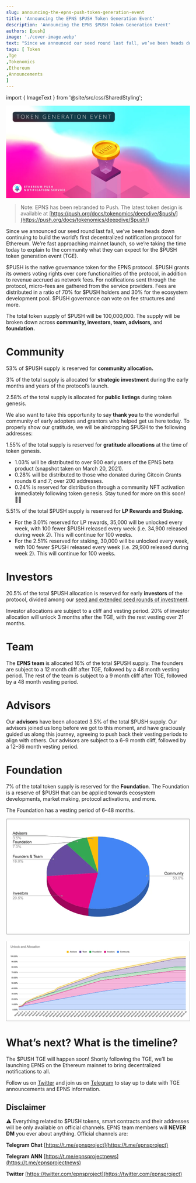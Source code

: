 ```yaml
---
slug: announcing-the-epns-push-token-generation-event
title: 'Announcing the EPNS $PUSH Token Generation Event'
description: 'Announcing the EPNS $PUSH Token Generation Event'
authors: [push]
image: './cover-image.webp'
text: "Since we announced our seed round last fall, we’ve been heads down continuing to build the world’s first decentralized notification protocol for Ethereum. We’re fast approaching mainnet launch, so we’re taking the time today to explain to the community what they can expect for the $PUSH token generation event (TGE)."
tags: [ Token
,Tge
,Tokenomics
,Ethereum
,Announcements
]
---
```


import { ImageText } from '@site/src/css/SharedStyling';

![Cover Image of Announcing the EPNS $PUSH Token Generation Event](./cover-image.webp)

<!--truncate-->

> Note: EPNS has been rebranded to Push. The latest token design is available at [https://push.org/docs/tokenomics/deepdive/$push/](https://push.org/docs/tokenomics/deepdive/$push/)

Since we announced our seed round last fall, we’ve been heads down continuing to build the world’s first decentralized notification protocol for Ethereum. We’re fast approaching mainnet launch, so we’re taking the time today to explain to the community what they can expect for the $PUSH token generation event (TGE).

$PUSH is the native governance token for the EPNS protocol. $PUSH grants its owners voting rights over core functionalities of the protocol, in addition to revenue accrued as network fees. For notifications sent through the protocol, micro-fees are gathered from the service providers. Fees are distributed in a ratio of 70% for $PUSH holders and 30% for the ecosystem development pool. $PUSH governance can vote on fee structures and more.

The total token supply of $PUSH will be 100,000,000. The supply will be broken down across **community, investors, team, advisors,** and **foundation.**

# Community

53% of $PUSH supply is reserved for **community allocation.**

3% of the total supply is allocated for **strategic investment** during the early months and years of the protocol’s launch.

2.58% of the total supply is allocated for **public listings** during token genesis.

We also want to take this opportunity to say **thank you** to the wonderful community of early adopters and grantors who helped get us here today. To properly show our gratitude, we will be airdropping $PUSH to the following addresses:

1.55% of the total supply is reserved for **gratitude allocations** at the time of token genesis.

- 1.03% will be distributed to over 900 early users of the EPNS beta product (snapshot taken on March 20, 2021).
- 0.28% will be distributed to those who donated during Gitcoin Grants rounds 6 and 7; over 200 addresses.
- 0.24% is reserved for distribution through a community NFT activation immediately following token genesis. Stay tuned for more on this soon! 🎨🙃

5.51% of the total $PUSH supply is reserved for **LP Rewards and Staking.**

- For the 3.01% reserved for LP rewards, 35,000 will be unlocked every week, with 100 fewer $PUSH released every week (i.e. 34,900 released during week 2). This will continue for 100 weeks.
- For the 2.51% reserved for staking, 30,000 will be unlocked every week, with 100 fewer $PUSH released every week (i.e. 29,900 released during week 2). This will continue for 100 weeks.

# Investors

20.5% of the total $PUSH allocation is reserved for early **investors** of the protocol, divided among our [seed and extended seed rounds of investment](https://medium.com/ethereum-push-notification-service/epns-closes-10x-oversubscribed-extended-seed-round-ae03c60ae0f8).

Investor allocations are subject to a cliff and vesting period. 20% of investor allocation will unlock 3 months after the TGE, with the rest vesting over 21 months.

# Team

The **EPNS team** is allocated 16% of the total $PUSH supply. The founders are subject to a 12 month cliff after TGE, followed by a 48 month vesting period. The rest of the team is subject to a 9 month cliff after TGE, followed by a 48 month vesting period.

# Advisors

Our **advisors** have been allocated 3.5% of the total $PUSH supply. Our advisors joined us long before we got to this moment, and have graciously guided us along this journey, agreeing to push back their vesting periods to align with others. Our advisors are subject to a 6–9 month cliff, followed by a 12–36 month vesting period.

# Foundation

7% of the total token supply is reserved for the **Foundation**. The Foundation is a reserve of $PUSH that can be applied towards ecosystem developments, market making, protocol activations, and more.

The Foundation has a vesting period of 6–48 months.

![First Image of Announcing the EPNS $PUSH Token Generation Event](./image-1.webp)

![Second Image of Announcing the EPNS $PUSH Token Generation Event](./image-2.webp)

# What’s next? What is the timeline?

The $PUSH TGE will happen soon! Shortly following the TGE, we’ll be launching EPNS on the Ethereum mainnet to bring decentralized notifications to all.

Follow us on [Twitter](https://twitter.com/epnsproject?lang=en) and join us on [Telegram](https://t.me/epnsproject) to stay up to date with TGE announcements and EPNS information.

## Disclaimer

⚠️ Everything related to $PUSH tokens, smart contracts and their addresses will be only available on official channels. EPNS team members will **NEVER** **DM** you ever about anything. Official channels are:

**Telegram Chat** [https://t.me/epnsproject](https://t.me/epnsproject)

**Telegram ANN** [https://t.me/epnsprojectnews](https://t.me/epnsprojectnews)

**Twitter** [https://twitter.com/epnsproject](https://twitter.com/epnsproject)
